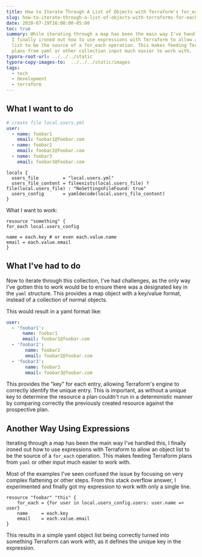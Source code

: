 ```yaml
---
title: How to Iterate Through A List of Objects with Terraform's for_each function
slug: how-to-iterate-through-a-list-of-objects-with-terraforms-for-each-function
date: 2020-07-29T16:00:00-05:00
toc: true
summary: While iterating through a map has been the main way I've handled this,
  I finally ironed out how to use expressions with Terraform to allow an object
  list to be the source of a for_each operation. This makes feeding Terraform
  plans from yaml or other collection input much easier to work with.
typora-root-url: ../../../static
typora-copy-images-to:  ../../../static/images
tags:
  - tech
  - development
  - terraform
---
```

## What I want to do

```yml
# create file local.users.yml
user:
  - name: foobar1
    email: foobar1@foobar.com
  - name: foobar2
    email: foobar2@foobar.com
  - name: foobar3
    email: foobar3@foobar.com
```

```hcl
locals {
  users_file         = "local.users.yml"
  users_file_content = fileexists(local.users_file) ? file(local.users_file) : "NoSettingsFileFound: true"
  users_config       = yamldecode(local.users_file_content)
}
```

What I want to work:

```hcl
resource "something" {
for_each local.users_config

name = each.key # or even each.value.name
email = each.value.email
}
```

## What I've had to do

Now to iterate through this collection, I've had challenges, as the only way I've gotten this to work would be to ensure there was a designated key in the `yaml` structure.
This provides a map object with a key/value format, instead of a collection of normal objects.

This would result in a yaml format like:

```yml
user:
  - 'foobar1':
      name: foobar1
      email: foobar1@foobar.com
  - 'foobar2':
       name: foobar2
       email: foobar2@foobar.com
  - 'foobar3':
       name: foobar3
       email: foobar3@foobar.com
```

This provides the "key" for each entry, allowing Terraform's engine to correctly identify the unique entry.
This is important, as without a unique key to determine the resource a plan couldn't run in a deterministic manner by comparing correctly the previously created resource against the prospective plan.

## Another Way Using Expressions

Iterating through a map has been the main way I've handled this, I finally ironed out how to use expressions with Terraform to allow an object list to be the source of a `for_each` operation.
This makes feeding Terraform plans from `yaml` or other input much easier to work with.

Most of the examples I've seen confused the issue by focusing on very complex flattening or other steps.
From this stack overflow answer, I experimented and finally got my expression to work with only a single line.

```hcl
resource "foobar" "this" {
    for_each = {for user in local.users_config.users: user.name => user}
    name     = each.key
    email    = each.value.email
}
```

This results in a simple yaml object list being correctly turned into something Terraform can work with, as it defines the unique key in the expression.
